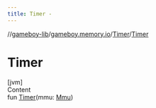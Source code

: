 ```yaml
---
title: Timer -
---
```

//[gameboy-lib](../../index.md)/[gameboy.memory.io](../index.md)/[Timer](index.md)/[Timer](-timer.md)



# Timer  
[jvm]  
Content  
fun [Timer](-timer.md)(mmu: [Mmu](../../gameboy.memory/-mmu/index.md))  



